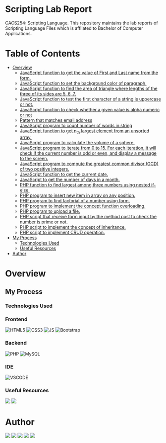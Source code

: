 # Scripting Lab Report

CACS254: Scripting Language.
This repository maintains the lab reports of Scripting Language Files which is affilated to Bachelor of Computer Applications.

# Table of Contents

- [Overview](#overview)
    - [JavaScript function to get the value of First and Last name from the form.](https://github.com/kabirdeula/ScriptingLabReport/tree/main/src/Lab%20Report%2001)
    - [JavaScript function to set the background color of paragraph.](https://github.com/kabirdeula/ScriptingLabReport/tree/main/src/Lab%20Report%2002)
    - [JavaScript function to find the area of triangle where lengths of the three of its sides are 5, 6, 7.](https://github.com/kabirdeula/ScriptingLabReport/tree/main/src/Lab%20Report%2003)
    - [JavaScript function to test the first character of a string is uppercase or not.](https://github.com/kabirdeula/ScriptingLabReport/tree/main/src/Lab%20Report%2004)
    - [JavaScript function to check whether a given value is alpha numeric or not](https://github.com/kabirdeula/ScriptingLabReport/tree/main/src/Lab%20Report%2005)
    - [Pattern that matches email address](https://github.com/kabirdeula/ScriptingLabReport/tree/main/src/Lab%20Report%2006)
    - [JavaScript program to count number of words in string](https://github.com/kabirdeula/ScriptingLabReport/tree/main/src/Lab%20Report%2007)
    - [JavaScript function to get n<sub>th</sub> largest element from an unsorted array.](https://github.com/kabirdeula/ScriptingLabReport/tree/main/src/Lab%20Report%2008)
    - [JavaScript program to calculate the volume of a sphere.](https://github.com/kabirdeula/ScriptingLabReport/tree/main/src/Lab%20Report%2009)
    - [JavaScript program to iterate from 0 to 15. For each iteration, it will check if the current number is odd or even, and display a message to the screen.](https://github.com/kabirdeula/ScriptingLabReport/tree/main/src/Lab%20Report%2010) 
    - [JavaScript program to compute the greatest common divisor (GCD) of two positive integers.](https://github.com/kabirdeula/ScriptingLabReport/tree/main/src/Lab%20Report%2011)
    - [JavaScript function to get the current date.](https://github.com/kabirdeula/ScriptingLabReport/tree/main/src/Lab%20Report%2012)
    - [JavaScript to get the number of days in a month.](https://github.com/kabirdeula/ScriptingLabReport/tree/main/src/Lab%20Report%2013)
    - [PHP function to find largest among three numbers using nested if-else.](https://github.com/kabirdeula/ScriptingLabReport/tree/main/src/Lab%20Report%2014)
    - [PHP program to insert new item in array on any position.](https://github.com/kabirdeula/ScriptingLabReport/tree/main/src/Lab%20Report%2015)
    - [PHP program to find factorial of a number using form.](https://github.com/kabirdeula/ScriptingLabReport/tree/main/src/Lab%20Report%2016)
    - [PHP program to implement the concept function overloading.](https://github.com/kabirdeula/ScriptingLabReport/tree/main/src/Lab%20Report%2017)
    - [PHP program to upload a file.](https://github.com/kabirdeula/ScriptingLabReport/tree/main/src/Lab%20Report%2018)
    - [PHP script that receive form input by the method post to check the number is prime or not.](https://github.com/kabirdeula/ScriptingLabReport/tree/main/src/Lab%20Report%2019)
    - [PHP script to implement the concept of inheritance.](https://github.com/kabirdeula/ScriptingLabReport/tree/main/src/Lab%20Report%2020)
    - [PHP script to implement CRUD operation.](https://github.com/kabirdeula/ScriptingLabReport/tree/main/src/Lab%20Report%2021)
- [My Process](#my-process)
    - [Technologies Used](#technologies-used)
    - [Useful Resources](#useful-resources)
- [Author](#author)

# Overview

## My Process

### Technologies Used

### Frontend
![HTML5](https://img.shields.io/badge/HTML5-FF0000?style=for-the-badge&logo=html5&logoColor=000&labelColor=E34F26)
![CSS3](https://img.shields.io/badge/CSS3-0000FF?style=for-the-badge&logo=css3&logoColor=000&labelColor=1572B6)
![JS](https://img.shields.io/badge/JavaScript-FFFF00?style=for-the-badge&logo=javascript&logoColor=000&labelColor=F7DF1E)
![Bootstrap](https://img.shields.io/badge/Bootstrap-4B00B2?style=for-the-badge&logo=bootstrap&logoColor=000&labelColor=7952B3)

### Backend
![PHP](https://img.shields.io/badge/PHP-779AB5?style=for-the-badge&logo=php&logoColor=000&labelColor=777BB4)
![MySQL](https://img.shields.io/badge/MySQL-434AA1?style=for-the-badge&logo=mysql&logoColor=000&labelColor=4479A1)

### IDE

![VSCODE](https://img.shields.io/badge/VSCode-00AB86?style=for-the-badge&logo=visualstudiocode&logoColor=000&labelColor=007ACC)

### Useful Resources

[<img src="https://img.shields.io/badge/W3Schools-2AD0FA?style=for-the-badge&logo=brave&logoColor=000&labelColor=FB542B">](https://www.w3schools.com/)
[<img src="https://img.shields.io/badge/W3Resource-42E0F5?style=for-the-badge&logo=googlechrome&logoColor=000&labelColor=4285F4">](https://www.w3resource.com/javascript-exercises/)

# Author

[<img src="https://img.shields.io/badge/-Website-FABC2A?style=for-the-badge&logo=brave&logoColor=000&labelColor=FB542B">][website]
[<img src="https://img.shields.io/badge/-Facebook-2718F2?style=for-the-badge&logo=facebook&logoColor=000&labelColor=1877F2">][facebook]
[<img src="https://img.shields.io/badge/-Instagram-E37340?style=for-the-badge&logo=instagram&logoColor=000&labelColor=E4405F">][instagram]
[<img src="https://img.shields.io/badge/-Snapchat-FF7B00?style=for-the-badge&logo=snapchat&logoColor=000&labelColor=FFFC00">][snapchat]
[<img src="https://img.shields.io/badge/-LinkedIn-0A0AC2?style=for-the-badge&logo=linkedin&logoColor=000&labelColor=0A66C2">][linkedin]

[website]: https://www.kabirdeula.com.np 
[snapchat]: https://www.snapchat.com/add/king_dragon2018
[facebook]: http://facebook.com/kabirdeula167
[instagram]: https://instagram.com/king_dragon2021/
[linkedin]: https://www.linkedin.com/in/kabir-deula-33888a202/
